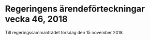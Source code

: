 # Regeringens ärendeförteckningar vecka 46, 2018

Till regeringssammanträdet torsdag den 15 november 2018\.
